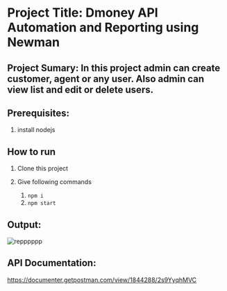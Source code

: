 # Project Title: Dmoney API Automation and Reporting using Newman

## Project Sumary: In this project admin can create customer, agent or any user. Also admin can view list and edit or delete users.

## Prerequisites:
1. install nodejs

## How to run
1. Clone this project
2. Give following commands
   
    1.  ``` npm i ```
    2.  ``` npm start ```



## Output:
![repppppp](https://github.com/salmansrabon/dmoney-newman-report-b10/assets/48891202/56903c0d-527d-46b8-b425-915166277292)



## API Documentation:
https://documenter.getpostman.com/view/1844288/2s9YyqhMVC
